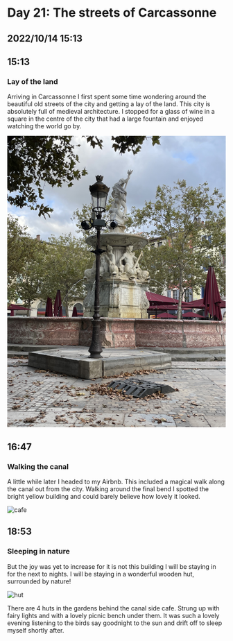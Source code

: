 # Day 21: The streets of Carcassonne
## 2022/10/14 15:13

## 15:13
### Lay of the land

Arriving in Carcassonne I first spent some time wondering around the beautiful old streets of the city and getting a lay of the land. This city is absolutely full of medieval architecture. I stopped for a glass of wine in a square in the centre of the city that had a large fountain and enjoyed watching the world go by.

![fountain](https://raw.githubusercontent.com/benknight135/thirty-knights-posts/main/data/day21/fountain.jpeg)

## 16:47
### Walking the canal

A little while later I headed to my Airbnb. This included a magical walk along the canal out from the city. Walking around the final bend I spotted the bright yellow building and could barely believe how lovely it looked. 

![cafe](https://raw.githubusercontent.com/benknight135/thirty-knights-posts/main/data/day21/cafe.jpeg)

## 18:53
### Sleeping in nature

But the joy was yet to increase for it is not this building I will be staying in for the next to nights. I will be staying in a wonderful wooden hut, surrounded by nature!

![hut](https://raw.githubusercontent.com/benknight135/thirty-knights-posts/main/data/day21/hut.jpeg)

There are 4 huts in the gardens behind the canal side cafe. Strung up with fairy lights and with a lovely picnic bench under them. It was such a lovely evening listening to the birds say goodnight to the sun and drift off to sleep myself shortly after.
